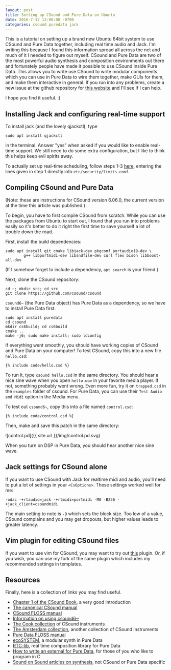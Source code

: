 ```yaml
---
layout: post
title: Setting up CSound and Pure Data on Ubuntu
date: 2016-7-12 12:00:00 -0700
categories: csound puredata jack
---
```

This is a tutorial on setting up a brand new Ubuntu 64bit system to use CSound
and Pure Data together, including real time audio and Jack. I'm writing this
because I found this information spread all across the net and much of it I
needed to figure out myself. CSound and Pure Data are two of the most powerful
audio synthesis and composition environments out there and fortunately people
have made it possible to use CSound inside Pure Data. This allows you to write
use CSound to write modular components which you can use in Pure Data to wire
them together, make GUIs for them, and make them interactive in general. If
you run into any problems, create a new issue at the github repository for
[this website](https://github.com/foeb/foeb.github.io) and I'll see if I can
help.

I hope you find it useful. :)

## Installing Jack and configuring real-time support
To install jack (and the lovely qjackctl), type

```
sudo apt install qjackctl
```

in the terminal. Answer "yes" when asked if you would like to enable real-time
support. We still need to do some extra configuration, but I like to think
this helps keep evil spirits away.

To actually set up real-time scheduling, follow steps 1-3
[here](jackaudio.org/faq/linux_rt_config.html), entering the lines given in
step 1 directly into `etc/security/limits.conf`.

## Compiling CSound and Pure Data
(Note: these are instructions for CSound version 6.06.0,
the current version at the time this article was published.)

To begin, you have to first compile CSound from scratch.
While you can use the packages from Ubuntu to start out, I found that
you run into problems easily so it's better to do it right the first time
to save yourself a lot of trouble down the road.

First, install the build dependencies:

```
sudo apt install git cmake libjack-dev pkgconf portaudio19-dev \
        g++ libportmidi-dev libsndfile-dev curl flex bison libboost-all-dev
```

(If I somehow forget to include a dependency, `apt search` is your friend.)

Next, clone the CSound repository:

```
cd ~; mkdir src; cd src
git clone https://github.com/csound/csound
```

`csound6~` (the Pure Data object) has Pure Data as a dependency, so we
have to install Pure Data first.

```
sudo apt install puredata
cd csound
mkdir cs6build; cd cs6build
cmake ..
make -j6; sudo make install; sudo ldconfig
```

If everything went smoothly, you should have working copies of CSound and
Pure Data on your computer! To test CSound, copy this into a new file `hello.csd`:

```
{% include code/hello.csd %}
```

To run it, type `csound hello.csd` in the same directory. You should hear a nice
sine wave when you open `hello.wav` in your favorite media player. If not,
something probably went wrong. Even more fun, try it on `trapped.csd` in the `examples` folder of csound.
For Pure Data, you can use their `Test Audio and Midi` option in the Media menu.

To test out `csound6~`, copy this into a file named `control.csd`:

```
{% include code/control.csd %}
```

Then, make and save this patch in the same directory:

![control.pd]({{ site.url }}/img/control.pd.svg)

When you turn on DSP in Pure Data, you should hear another nice sine wave.

## Jack settings for CSound alone
If you want to use CSound with Jack for realtime midi and audio, you'll need
to put a lot of settings in your `<CsOptions>`. These settings worked well
for me:

```
-odac -+rtaudio=jack -+rtmidi=portmidi -M0 -B256 -+jack_client=csoundmidi
```

The main setting to note is `-B` which sets the block size. Too low of a value,
CSound complains and you may get dropouts, but higher values leads to greater
latency.

## Vim plugin for editing CSound files
If you want to use vim for CSound, you may want to try out [this](https://github.com/luisjure/csound) plugin.
Or, if you wish, you can use my fork of the same plugin which includes my
recommended settings in templates.

## Resources
Finally, here is a collection of links you may find useful.

- [Chapter 1 of the CSound Book](http://www.csounds.com/chapter1/index.html), a very good introduction
- [The canonical CSound manual](http://www.csounds.com/manual/html/index.html)
- [CSound FLOSS manual](http://write.flossmanuals.net/csound/preface/)
- [Information on using csound6~](http://floss.booktype.pro/csound/a-csound-in-pd/)
- [The Cook collection](http://www.csounds.com/cook/index.html) of CSound instruments
- [The Amsterdam collection](http://www.codemist.co.uk/AmsterdamCatalog/), another collection of CSound instruments
- [Pure Data FLOSS manual](http://write.flossmanuals.net/pure-data/introduction2/)
- [ecoSYSTEM](http://www.monologx.com/ecosystem/), a modular synth in Pure Data
- [RTC-lib](http://www.essl.at/works/rtc.html), real time composition library for Pure Data
- [How to write an external for Pure Data](http://pdstatic.iem.at/externals-HOWTO/), for those of you who like to program in C
- [Sound on Sound articles on synthesis](https://web.archive.org/web/20150705193532/http://www.soundonsound.com/search?url=%2Fsearch&Keyword=%22synth+secrets%22&Words=All&Summary=Yes), not CSound or Pure Data specific
